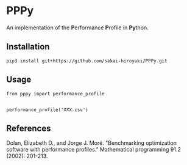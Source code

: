 # PPPy
An implementation of the **P**erformance **P**rofile in **Py**thon.

## Installation
```
pip3 install git+https://github.com/sakai-hiroyuki/PPPy.git
```

## Usage
```
from pppy import performance_profile


performance_profile('XXX.csv')
```

## References
Dolan, Elizabeth D., and Jorge J. Moré. "Benchmarking optimization software with performance profiles." Mathematical programming 91.2 (2002): 201-213.
